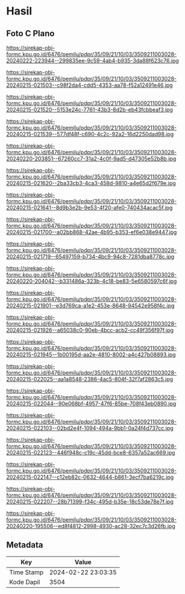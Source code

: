 # Hasil

## Foto C Plano

https://sirekap-obj-formc.kpu.go.id/6476/pemilu/pdpr/35/09/21/10/03/3509211003028-20240222-223944--299835ee-9c59-4ab4-b935-3da88f623c76.jpg

https://sirekap-obj-formc.kpu.go.id/6476/pemilu/pdpr/35/09/21/10/03/3509211003028-20240215-021503--c98f2da4-cdd5-4353-aa78-f52a12491e46.jpg

https://sirekap-obj-formc.kpu.go.id/6476/pemilu/pdpr/35/09/21/10/03/3509211003028-20240215-021520--5153e24c-7761-43b3-8d2b-eb43fcbbeaf3.jpg

https://sirekap-obj-formc.kpu.go.id/6476/pemilu/pdpr/35/09/21/10/03/3509211003028-20240215-021539--577df48f-c690-4c2c-92a2-16d2250dad98.jpg

https://sirekap-obj-formc.kpu.go.id/6476/pemilu/pdpr/35/09/21/10/03/3509211003028-20240220-203851--67260cc7-31a2-4c0f-9ad5-d47305e52b8b.jpg

https://sirekap-obj-formc.kpu.go.id/6476/pemilu/pdpr/35/09/21/10/03/3509211003028-20240215-021620--2ba33cb3-4ca3-458d-9810-a4e65d2f679e.jpg

https://sirekap-obj-formc.kpu.go.id/6476/pemilu/pdpr/35/09/21/10/03/3509211003028-20240215-021641--8d9b3e2b-9e53-4f20-afe0-740434acac5f.jpg

https://sirekap-obj-formc.kpu.go.id/6476/pemilu/pdpr/35/09/21/10/03/3509211003028-20240215-021700--a02bb868-42ae-4b95-b353-ef6e038e9447.jpg

https://sirekap-obj-formc.kpu.go.id/6476/pemilu/pdpr/35/09/21/10/03/3509211003028-20240215-021719--65497159-b734-4bc9-94c8-7281dba8778c.jpg

https://sirekap-obj-formc.kpu.go.id/6476/pemilu/pdpr/35/09/21/10/03/3509211003028-20240220-204042--b331486a-323b-4c18-be83-5e6580597c6f.jpg

https://sirekap-obj-formc.kpu.go.id/6476/pemilu/pdpr/35/09/21/10/03/3509211003028-20240215-021901--e3d769ca-a1e2-453e-8648-94542e958f4c.jpg

https://sirekap-obj-formc.kpu.go.id/6476/pemilu/pdpr/35/09/21/10/03/3509211003028-20240215-021926--a65038c0-90eb-4bcc-acb2-cc49f356f97f.jpg

https://sirekap-obj-formc.kpu.go.id/6476/pemilu/pdpr/35/09/21/10/03/3509211003028-20240215-021945--1b00195d-aa2e-4810-8002-a4c427b08893.jpg

https://sirekap-obj-formc.kpu.go.id/6476/pemilu/pdpr/35/09/21/10/03/3509211003028-20240215-022025--aa1a8548-2386-4ac5-804f-32f7af2863c5.jpg

https://sirekap-obj-formc.kpu.go.id/6476/pemilu/pdpr/35/09/21/10/03/3509211003028-20240215-022044--90e068bf-4957-47f6-85be-708f43eb0890.jpg

https://sirekap-obj-formc.kpu.go.id/6476/pemilu/pdpr/35/09/21/10/03/3509211003028-20240215-022103--02bd2e4f-1094-494a-9bb1-0a24f4d737cc.jpg

https://sirekap-obj-formc.kpu.go.id/6476/pemilu/pdpr/35/09/21/10/03/3509211003028-20240215-022123--446f948c-c19c-45dd-bce8-6357a52ac669.jpg

https://sirekap-obj-formc.kpu.go.id/6476/pemilu/pdpr/35/09/21/10/03/3509211003028-20240215-022147--c12eb82c-0632-4644-b861-3ecf7ba6219c.jpg

https://sirekap-obj-formc.kpu.go.id/6476/pemilu/pdpr/35/09/21/10/03/3509211003028-20240215-022207--28b71399-f34c-495d-b35e-18c53de78e7f.jpg

https://sirekap-obj-formc.kpu.go.id/6476/pemilu/pdpr/35/09/21/10/03/3509211003028-20240220-195506--ed8f4812-2998-4930-ac28-32ec7c3d26fb.jpg


## Metadata

| Key        | Value               |
| ---------- | ------------------- |
| Time Stamp | 2024-02-22 23:03:35 |
| Kode Dapil | 3504                |



